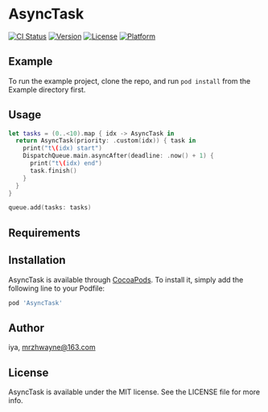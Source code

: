 # AsyncTask

[![CI Status](https://img.shields.io/travis/iya/AsyncTask.svg?style=flat)](https://travis-ci.org/iya/AsyncTask)
[![Version](https://img.shields.io/cocoapods/v/AsyncTask.svg?style=flat)](https://cocoapods.org/pods/AsyncTask)
[![License](https://img.shields.io/cocoapods/l/AsyncTask.svg?style=flat)](https://cocoapods.org/pods/AsyncTask)
[![Platform](https://img.shields.io/cocoapods/p/AsyncTask.svg?style=flat)](https://cocoapods.org/pods/AsyncTask)

## Example

To run the example project, clone the repo, and run `pod install` from the Example directory first.

## Usage

```swift
let tasks = (0..<10).map { idx -> AsyncTask in
  return AsyncTask(priority: .custom(idx)) { task in
    print("t\(idx) start")
    DispatchQueue.main.asyncAfter(deadline: .now() + 1) {
      print("t\(idx) end")  
      task.finish()
    }
  }
}

queue.add(tasks: tasks)
```

## Requirements

## Installation

AsyncTask is available through [CocoaPods](https://cocoapods.org). To install
it, simply add the following line to your Podfile:

```ruby
pod 'AsyncTask'
```

## Author

iya, mrzhwayne@163.com

## License

AsyncTask is available under the MIT license. See the LICENSE file for more info.
